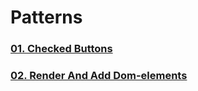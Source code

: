 # Patterns
### [01. Checked Buttons](https://github.com/AndriiKot/VanillaJS__Cooks__/tree/main/_001_checked_buttons)
### [02. Render And Add Dom-elements](https://github.com/AndriiKot/VanillaJS__Cooks__/tree/main/_002_render_and_add_DOM-elements)

